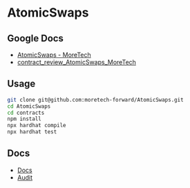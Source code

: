 # AtomicSwaps

## Google Docs

- [AtomicSwaps - MoreTech](https://docs.google.com/document/d/14Fha9TKhlnKRjIvWq2qdCTfINw5r2krWyk2Yh0qRyFo/edit?usp=sharing)
- [contract_review_AtomicSwaps_MoreTech](https://docs.google.com/document/d/1BL7N0oFpmZygeZ_kqIFmpzsZ_--fU-k33SZHs0zLmfU/edit)

## Usage

```sh
git clone git@github.com:moretech-forward/AtomicSwaps.git
cd AtomicSwaps
cd contracts
npm install
npx hardhat compile
npx hardhat test
```

## Docs

- [Docs]()
- [Audit]()

